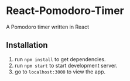 # React-Pomodoro-Timer
A Pomodoro timer written in React

## Installation

1. run `npm install` to get dependencies.
2. run `npm start` to start development server.
3. go to `localhost:3000` to view the app.
